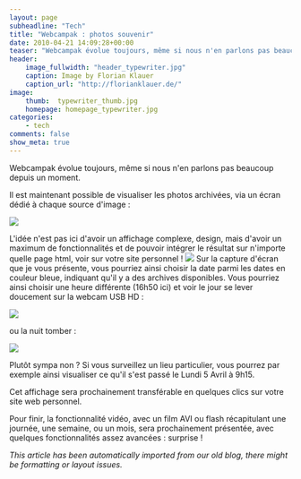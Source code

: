 ```yaml
---
layout: page
subheadline: "Tech"
title: "Webcampak : photos souvenir"
date: 2010-04-21 14:09:28+00:00
teaser: "Webcampak évolue toujours, même si nous n'en parlons pas beaucoup  depuis un moment."
header:
    image_fullwidth: "header_typewriter.jpg"
    caption: Image by Florian Klauer
    caption_url: "http://florianklauer.de/"
image:
    thumb:  typewriter_thumb.jpg
    homepage: homepage_typewriter.jpg
categories:
    - tech
comments: false
show_meta: true
---
```

Webcampak évolue toujours, même si nous n'en parlons pas beaucoup  depuis un moment.

Il est maintenant possible de visualiser les photos archivées, via un  écran dédié à chaque source d'image :

[![](http://infracom-france.com/blog2/wp-content/uploads/2010/04/webcampakhd.jpg)](http://infracom-france.com/blog2/wp-content/uploads/2010/04/webcampakhd.jpg)

L'idée n'est pas ici d'avoir un affichage complexe, design, mais  d'avoir un maximum de fonctionnalités et de pouvoir intégrer le résultat  sur n'importe quelle page html, voir sur votre site personnel !
![](http://infracom-france.com/blog2/wp-includes/js/tinymce/plugins/wordpress/img/trans.gif)
Sur la capture d'écran que je vous présente, vous pourriez ainsi choisir  la date parmi les dates en couleur bleue, indiquant qu'il y a des  archives disponibles. Vous pourriez ainsi choisir une heure différente  (16h50 ici) et voir le jour se lever doucement sur la webcam USB HD :

[![](http://infracom-france.com/blog2/wp-content/uploads/2010/04/webcampakhdjour.jpg)](http://infracom-france.com/blog2/wp-content/uploads/2010/04/webcampakhdjour.jpg)

ou la nuit tomber :

[![](http://infracom-france.com/blog2/wp-content/uploads/2010/04/webcampakhdnuit.jpg)](http://infracom-france.com/blog2/wp-content/uploads/2010/04/webcampakhdnuit.jpg)

Plutôt sympa non ? Si vous  surveillez un lieu particulier, vous pourrez par exemple ainsi  visualiser ce qu'il s'est passé le Lundi 5 Avril à 9h15.

Cet affichage  sera prochainement transférable en quelques clics sur votre site web  personnel.

Pour finir,  la fonctionnalité vidéo, avec un film AVI ou flash récapitulant une  journée, une semaine, ou un mois, sera prochainement présentée, avec  quelques fonctionnalités assez avancées : surprise !

_This article has been automatically imported from our old blog, there might be formatting or layout issues._

